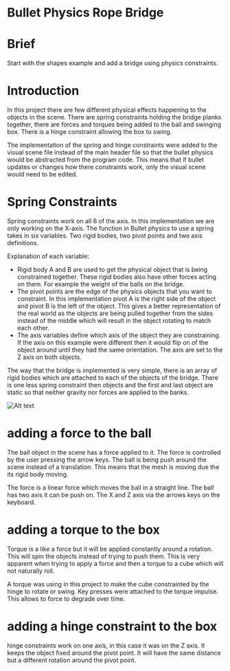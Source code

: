 # Bullet Physics Rope Bridge

# Brief 
Start with the shapes example and add a bridge using physics constraints. 


# Introduction 

In this project there are few different physical effects happening to the objects in the scene. There are spring constraints holding the bridge planks together, there are forces and torques being added to the ball and swinging box. There is a hinge constraint allowing the box to swing. 


The implementation of the spring and hinge constraints were added to the visual scene file instead of the main header file so that the bullet physics would be abstracted from the program code. This means that if bullet updates or changes how there constraints work, only the visual scene would need to be edited. 


# Spring Constraints

Spring constraints work on all 6 of the axis. In this implementation we are only working on the X-axis. The function in Bullet physics to use a spring takes in six variables. Two rigid bodies, two pivot points and two axis definitions. 

Explanation of each variable:
- Rigid body A and B are used to get the physical object that is being constrained together. These rigid bodies also have other forces acting on them. For example the weight of the balls on the bridge. 
- The pivot points are the edge of the physics objects that you want to constraint. In this implementation pivot A is the right side of the object and pivot B is the left of the object. This gives a better representation of the real world as the objects are being pulled together from the sides instead of the middle which will result in the object rotating to match each other. 
- The axis variables define which axis of the object they are constraining. If the axis on this example were different then it would flip on of the object around until they had the same orientation. The axis are set to the Z axis on both objects.  

The way that the bridge is implemented is very simple, there is an array of rigid bodies which are attached to each of the objects of the bridge. There is one less spring constraint then objects and the first and last object are static so that neither gravity nor forces are applied to the banks.  

![Alt text](/path/to/physicsBridgeLayout.png "Optional title attribute") 







# adding a force to the ball

The ball object in the scene has a force applied to it. The force is controlled by the user pressing the arrow keys. The ball is being push around the scene instead of a translation. This means that the mesh is moving due the its rigid body moving.  

The force is a linear force which moves the ball in a straight line. The ball has two axis it can be push on. The X and Z axis via the arrows keys on the keyboard.




# adding a torque to the box

Torque is a like a force but it will  be applied constantly around a rotation. This will spin the objects instead of trying to push them. This is very apparent when trying to apply a force and then a torque to a cube which will not naturally roll. 

A torque was using in this project to make the cube constrainted by the hinge to rotate or swing. Key presses were attached to the torque impulse. This allows to force to degrade over time.  


# adding a hinge constraint to the box 

hinge constraints work on one axis, in this case it was on the Z axis. It keeps the object fixed around the pivot point. It will have the same distance but a different rotation around the pivot point. 






